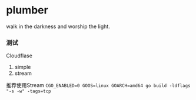 # plumber
walk in the darkness and worship the light.

### 测试
Cloudflase
1. simple
2. stream 

推荐使用Stream
`CGO_ENABLED=0 GOOS=linux GOARCH=amd64 go build -ldflags "-s -w" -tags=tcp `